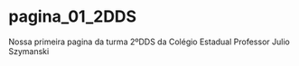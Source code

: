 # pagina_01_2DDS
Nossa primeira pagina da turma 2ºDDS da Colégio Estadual Professor Julio Szymanski
